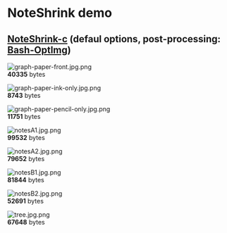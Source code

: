 # NoteShrink demo

## [NoteShrink-c](https://github.com/ImageProcessing-ElectronicPublications/noteshrink-c) (defaul options, post-processing: [Bash-OptImg](https://github.com/BASH-Auto-Tools/bash-optimg))

![graph-paper-front.jpg.png](graph-paper-front.jpg.png)  
**40335** bytes

![graph-paper-ink-only.jpg.png](graph-paper-ink-only.jpg.png)  
**8743** bytes

![graph-paper-pencil-only.jpg.png](graph-paper-pencil-only.jpg.png)  
**11751** bytes

![notesA1.jpg.png](notesA1.jpg.png)  
**99532** bytes

![notesA2.jpg.png](notesA2.jpg.png)  
**79652** bytes

![notesB1.jpg.png](notesB1.jpg.png)  
**81844** bytes

![notesB2.jpg.png](notesB2.jpg.png)  
**52691** bytes

![tree.jpg.png](tree.jpg.png)  
**67648** bytes
